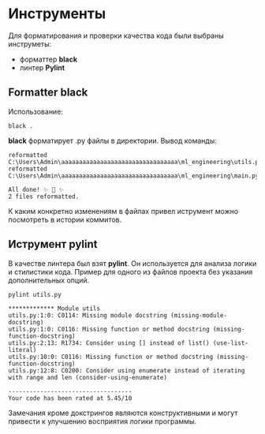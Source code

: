 # Инструменты

Для форматирования и проверки качества кода были выбраны  инструметы:

- форматтер **black**
- линтер **Pylint**

## Formatter black

Использование: 

```
black .
```

**black** форматирует .py файлы в директории. Вывод команды:

```
reformatted C:\Users\Admin\aaaaaaaaaaaaaaaaaaaaaaaaaaaaaaaaa\ml_engineering\utils.py
reformatted C:\Users\Admin\aaaaaaaaaaaaaaaaaaaaaaaaaaaaaaaaa\ml_engineering\main.py

All done! ✨ 🍰 ✨
2 files reformatted.
```

К каким конкретно изменениям в файлах привел иструмент можно посмотреть в истории коммитов.

## Иструмент pylint

В качестве линтера был взят **pylint**. Он используется для анализа логики и стилистики кода. Пример для одного из файлов проекта без указания дополнительных опций.

```
pylint utils.py
```

```
************* Module utils
utils.py:1:0: C0114: Missing module docstring (missing-module-docstring)
utils.py:1:0: C0116: Missing function or method docstring (missing-function-docstring)
utils.py:2:13: R1734: Consider using [] instead of list() (use-list-literal)
utils.py:10:0: C0116: Missing function or method docstring (missing-function-docstring)
utils.py:12:8: C0200: Consider using enumerate instead of iterating with range and len (consider-using-enumerate)

-----------------------------------
Your code has been rated at 5.45/10

```

Замечания кроме докстрингов являются конструктивными и могут привести к улучшению восприятия логики программы.
